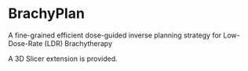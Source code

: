 # BrachyPlan
A fine-grained efficient dose-guided inverse planning strategy for Low-Dose-Rate (LDR) Brachytherapy

A 3D Slicer extension is provided.
